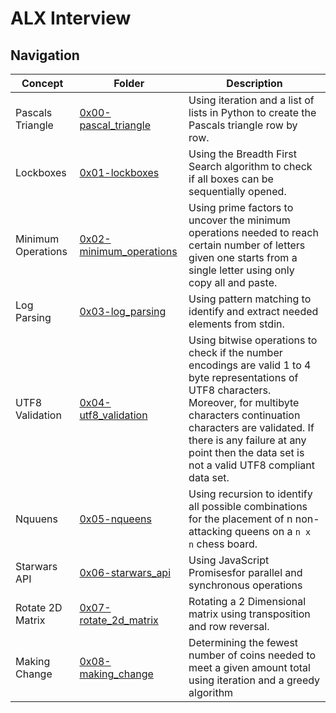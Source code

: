 # ALX Interview
## Navigation

| Concept              | Folder                           | Description              |
|----------------------|----------------------------------|--------------------------|
| Pascals Triangle           | [0x00-pascal_triangle](/0x00-pascal_triangle)| Using iteration and a list of lists in Python to create the Pascals triangle row by row.|
| Lockboxes                  | [0x01-lockboxes](/0x01-lockboxes/)           | Using the Breadth First Search algorithm to check if all boxes can be sequentially opened.|
| Minimum Operations         | [0x02-minimum_operations](/0x02-minimum_operations/)     | Using prime factors to uncover the minimum operations needed to reach certain number of letters given one starts from a single letter using only copy all and paste. |
Log Parsing                  | [0x03-log_parsing](/0x03-log_parsing/)        | Using pattern matching to identify and extract needed elements from stdin. |
UTF8 Validation              | [0x04-utf8_validation](/0x04-utf8_validation/)  | Using bitwise operations to check if the number encodings are valid 1 to 4 byte representations of UTF8 characters. Moreover, for multibyte characters continuation characters are validated. If there is any failure at any point then the data set is not a valid UTF8 compliant data set. |
Nquuens                      | [0x05-nqueens](/0x05-nqueens/) | Using recursion to identify all possible combinations for the placement of n non-attacking queens on a `n x n` chess board. |
Starwars API                | [0x06-starwars_api](/0x06-starwars_api/) | Using JavaScript Promisesfor parallel and synchronous operations |
Rotate 2D Matrix            | [0x07-rotate_2d_matrix](/0x07-rotate_2d_matrix/) | Rotating a 2 Dimensional matrix using transposition and row reversal. |
Making Change               | [0x08-making_change](/0x08-making_change/) | Determining the fewest number of coins needed to meet a given amount total using iteration and a greedy algorithm |
